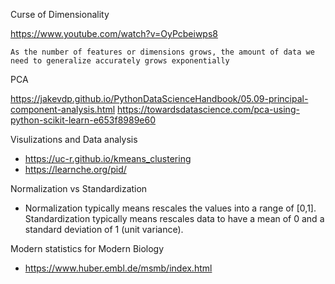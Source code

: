 Curse of Dimensionality

https://www.youtube.com/watch?v=OyPcbeiwps8

    As the number of features or dimensions grows, the amount of data we need to generalize accurately grows exponentially

PCA

<https://jakevdp.github.io/PythonDataScienceHandbook/05.09-principal-component-analysis.html>
https://towardsdatascience.com/pca-using-python-scikit-learn-e653f8989e60

Visulizations and Data analysis

* <https://uc-r.github.io/kmeans_clustering>
* https://learnche.org/pid/

Normalization vs Standardization

  * Normalization typically means rescales the values into a range of [0,1]. Standardization typically means rescales data to have a mean of 0 and a standard deviation of 1 (unit variance).

Modern statistics for Modern Biology

   * https://www.huber.embl.de/msmb/index.html
